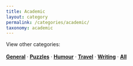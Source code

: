 ```yaml
---
title: Academic
layout: category
permalink: /categories/academic/
taxonomy: academic
---
```

View other categories: 
<br>
<br>
<a href="\categories\general"><b>General</b></a> &middot;
<a href="\categories\puzzles"><b>Puzzles</b></a> &middot;
<a href="\categories\humour"><b>Humour</b></a> &middot;
<a href="\categories\travel"><b>Travel</b></a> &middot;
<a href="\categories\writing"><b>Writing</b></a> &middot;
<a href="\blog"><b>All</b></a>
